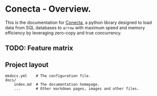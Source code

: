 # Conecta - Overview.

This is the documentation for [Conecta](https://github.com/surister/conecta),
a python library designed to load data from SQL databases to `arrow` with maximum speed
and memory efficiency by leveraging zero-copy and true concurrency.

## TODO: Feature matrix

## Project layout

    mkdocs.yml    # The configuration file.
    docs/
        index.md  # The documentation homepage.
        ...       # Other markdown pages, images and other files.
